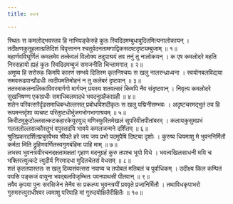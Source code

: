 ```yaml
---
title: ००९

---
```

<div class="audioEmbed"  caption="सीतालक्ष्मी-वाचनम्" src="https://sanskritdocuments.org/sites/completenarayaneeyam/SoundFiles/009/009_01.mp3"></div>  
स्थितः स कमलोद्भवस्तव हि नाभिपङ्केरुहे  
कुतः स्विदिदमम्बुधावुदितमित्यनालोकायन् ।  
तदीक्षणकुतूहलात्प्रतिदिशं विवृत्तानन  
श्चतुर्वदनतामगाद्विकसदष्टदृष्ट्यम्बुजाम् ॥ १॥

<div class="audioEmbed"  caption="सीतालक्ष्मी-वाचनम्" src="https://sanskritdocuments.org/sites/completenarayaneeyam/SoundFiles/009/009_02.mp3"></div>  
महार्णवविघूर्णितं कमलमेव तत्केवलं  
विलोक्य तदुपाश्रयं तव तनुं तु नालोकयन् ।  
क एष कमलोदरे महति निस्सहायो ह्यहं  
कुतः स्विदिदमम्बुजं समजनीति चिन्तामगात् ॥ २॥

<div class="audioEmbed"  caption="सीतालक्ष्मी-वाचनम्" src="https://sanskritdocuments.org/sites/completenarayaneeyam/SoundFiles/009/009_03.mp3"></div>  
अमुष्य हि सरोरुहः किमपि कारणं सम्भवे  
दितिस्म कृतनिश्चयः स खलु नालरन्ध्राध्वना ।  
स्वयोगबलविद्यया समवरूढवान्प्रौढधीः  
त्वदीयमतिमोहनं न तु कलेबरं दृष्टवान् ॥ ३॥

<div class="audioEmbed"  caption="सीतालक्ष्मी-वाचनम्" src="https://sanskritdocuments.org/sites/completenarayaneeyam/SoundFiles/009/009_04.mp3"></div>  
ततस्सकलनालिकाविवरमार्गगो मार्गयन्  
प्रयस्य शतवत्सरं किमपि नैव संदृष्टवान् ।  
निवृत्य कमलोदरे सुखनिषण्ण एकाग्रधीः  
समाधिबलमादधे भवदनुग्रहैकाग्रही ॥ ४॥

<div class="audioEmbed"  caption="सीतालक्ष्मी-वाचनम्" src="https://sanskritdocuments.org/sites/completenarayaneeyam/SoundFiles/009/009_05.mp3"></div>  
शतेन परिवत्सरैर्दृढसमाधिबन्धोल्लसत्  
प्रबोधविशदीकृतः स खलु पद्मिनीसम्भवः ।  
अदृष्टचरमद्भुतं तव हि रूपमन्तर्दृशा  
व्यचष्ट परितुष्टधीर्भुजगभोगभागाश्रयम् ॥ ५॥

<div class="audioEmbed"  caption="सीतालक्ष्मी-वाचनम्" src="https://sanskritdocuments.org/sites/completenarayaneeyam/SoundFiles/009/009_06.mp3"></div>  
किरीटमुकुटोल्लसत्कटकहारकेयूरयुञ्  
मणिस्फुरितमेखलं सुपरिवीतपीतांबरम् ।  
कलायकुसुमप्रभं गलतलोल्लसत्कौस्तुभं  
वपुस्तदयि भावये कमलजन्मने दर्शितम् ॥ ६॥

<div class="audioEmbed"  caption="सीतालक्ष्मी-वाचनम्" src="https://sanskritdocuments.org/sites/completenarayaneeyam/SoundFiles/009/009_07.mp3"></div>  
श्रुतिप्रकरदर्शितप्रचुरवैभव श्रीपते  
हरे जय जय प्रभो पदमुपैषि दिष्ट्या दृशोः ।  
कुरुष्व धियमाशु मे भुवननिर्मितौ कर्मठा  
मिति द्रुहिणवर्णितस्वगुणबंहिमा पाहि माम् ॥ ७॥

<div class="audioEmbed"  caption="सीतालक्ष्मी-वाचनम्" src="https://sanskritdocuments.org/sites/completenarayaneeyam/SoundFiles/009/009_08.mp3"></div>  
लभस्व भुवनत्रयीरचनदक्षतामक्षतां  
गृहाण मदनुग्रहं कुरु तपश्च भूयो विधे ।  
भवत्वखिलसाधनी मयि च भक्तिरत्युत्कटे  
त्युदीर्य गिरमादधा मुदितचेतसं वेधसम् ॥ ८॥

<div class="audioEmbed"  caption="सीतालक्ष्मी-वाचनम्" src="https://sanskritdocuments.org/sites/completenarayaneeyam/SoundFiles/009/009_09.mp3"></div>  
शतं कृततपास्ततः स खलु दिव्यसंवत्सरा  
नवाप्य च तपोबलं मतिबलं च पूर्वाधिकम् ।  
उदीक्ष्य किल कम्पितं पयसि पङ्कजं वायुना  
भवद्बलविजृम्भितः पवनपाथसी पीतवान् ॥ ९॥

<div class="audioEmbed"  caption="सीतालक्ष्मी-वाचनम्" src="https://sanskritdocuments.org/sites/completenarayaneeyam/SoundFiles/009/009_10.mp3"></div>  
तवैव कृपया पुनः सरसिजेन तेनैव सः  
प्रकल्प्य भुवनत्रयीं प्रववृते प्रजानिर्मितौ ।  
तथाविधकृपाभरो गुरुमरुत्पुराधीश्वर  
त्वमाशु परिपाहि मां गुरुदयोक्षितैरीक्षितैः ॥ १०॥